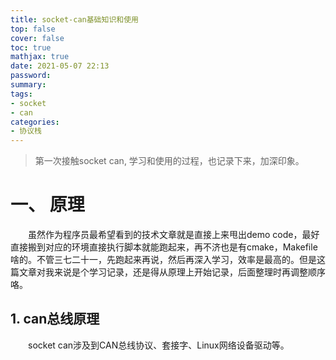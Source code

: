 ```yaml
---
title: socket-can基础知识和使用
top: false
cover: false
toc: true
mathjax: true
date: 2021-05-07 22:13
password:
summary:
tags:
- socket
- can
categories:
- 协议栈
---
```


> 第一次接触socket can, 学习和使用的过程，也记录下来，加深印象。

# 一、 原理
&emsp;&emsp;虽然作为程序员最希望看到的技术文章就是直接上来甩出demo code，最好直接搬到对应的环境直接执行脚本就能跑起来，再不济也是有cmake，Makefile啥的。不管三七二十一，先跑起来再说，然后再深入学习，效率是最高的。但是这篇文章对我来说是个学习记录，还是得从原理上开始记录，后面整理时再调整顺序咯。


## 1. can总线原理
&emsp;&emsp;socket can涉及到CAN总线协议、套接字、Linux网络设备驱动等。